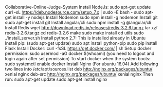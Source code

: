 Collaborative-Online-Judge-System
Install NodeJs:
sudo apt-get update
curl -sL https://deb.nodesource.com/setup_7.x | sudo -E bash -
sudo apt-get install -y nodejs
Install Nodemon
sudo npm install -g nodemon
Install git
sudo apt-get install git
Install angular/cli
sudo npm install -g @angular/cli
Install Redis
wget http://download.redis.io/releases/redis-3.2.6.tar.gz
tar xzf redis-3.2.6.tar.gz
cd redis-3.2.6
make
sudo make install
cd utils
sudo ./install_server.sh
Install python 2.7: This is installed already in Ubuntu
Install pip:
(sudo apt-get update)
sudo apt install python-pip
sudo pip install Flask
Install Docker:
curl -fsSL https://get.docker.com/ | sh
Setup docker permission:
sudo usermod -aG docker $(whoami)
(you need to logout and login again after set permission)
To start docker when the system boots: sudo systemctl enable docker
Install Nginx
(For ubuntu 16.04) Add following two lines into /etc/apt/sources.list
deb http://nginx.org/packages/ubuntu/ xenial nginx
deb-src http://nginx.org/packages/ubuntu/ xenial nginx
Then run:
sudo apt-get update
sudo apt-get install nginx
